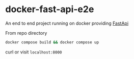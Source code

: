 # docker-fast-api-e2e
An end to end project running on docker providing [FastApi](https://fastapi.tiangolo.com/)

From repo directory
```bash
docker compose build && docker compose up
```

curl or visit `localhost:8000`

